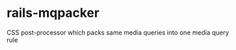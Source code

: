 rails-mqpacker
==============

CSS post-processor which packs same media queries into one media query rule
